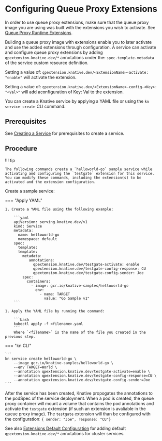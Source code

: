 # Configuring Queue Proxy Extensions

In order to use queue proxy extensions, make sure that the queue proxy image you are using was built with the extensions you wish to activate. See [Queue Proxy Runtime Extensions](../queue-runtime-extensions.md).

Building a queue proxy image with extensions enable you to later activate and use the added extensions through configuration.
A service can activate and configure queue proxy extensions by adding `qpextension.knative.dev/*` annotations under the: `spec.template.metadata` of the service custom resource definition.

Setting a value of: `qpextension.knative.dev/<ExtensionName>-activate: "enable"` will activate the extension.

Setting a value of: `qpextension.knative.dev/<ExtensionName>-config-<Key>: "<Val>"` will add aconfiguration of Key: Val to the extension.

You can create a Knative service by applying a YAML file or using the `kn service create` CLI command.

## Prerequisites

See [Creating a Service](./creating-services.md) for prerequisites to create a service. 

## Procedure

!!! tip

    The following commands create a `helloworld-go` sample service while activating and configuring the `testgate` extension for this service. You can modify these commands, including the extension(s) to be activated and the extension configuration.

Create a sample service:

=== "Apply YAML"

    1. Create a YAML file using the following example:

        ```yaml
        apiVersion: serving.knative.dev/v1
        kind: Service
        metadata:
          name: helloworld-go
          namespace: default
        spec:
          template:
          template:
            metadata:
               annotations:
                 qpextension.knative.dev/testgate-activate: enable
                 qpextension.knative.dev/testgate-config-response: CU
                 qpextension.knative.dev/testgate-config-sender: Joe
            spec:
              containers:
                - image: gcr.io/knative-samples/helloworld-go
                  env:
                    - name: TARGET
                      value: "Go Sample v1"
        ```

    1. Apply the YAML file by running the command:

        ```bash
        kubectl apply -f <filename>.yaml
        ```
        Where `<filename>` is the name of the file you created in the previous step.

=== "kn CLI"

    ```
    kn service create helloworld-go \
        --image gcr.io/knative-samples/helloworld-go \
        --env TARGET=World \
        --annotation qpextension.knative.dev/testgate-activate=enable \
        --annotation qpextension.knative.dev/testgate-config-response=CU \
        --annotation qpextension.knative.dev/testgate-config-sender=Joe
    ```

After the service has been created, Knative propogates the annotations to the podSpec of the service deployment. When a pod is created, the queue proxy container will mount a volume that contains the pod annotations and activate the `testgate` extension (if such an extension is avaliable in the queue proxy image). The `testgate` extension will than be configured with the configuration: `{ sender: "Joe", response: "CU"}` 

See also [Extensions Default Configuration](../configuration/deployment.md) for adding default `qpextension.knative.dev/*` annotations for cluster services.  
